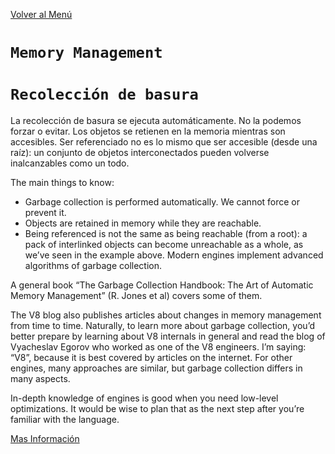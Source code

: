 [Volver al Menú](../root.md)

# `Memory Management`

# `Recolección de basura`

La recolección de basura se ejecuta automáticamente. No la podemos forzar o evitar.
Los objetos se retienen en la memoria mientras son accesibles.
Ser referenciado no es lo mismo que ser accesible (desde una raíz): un conjunto de objetos interconectados pueden volverse inalcanzables como un todo.

The main things to know:

- Garbage collection is performed automatically. We cannot force or prevent it.
- Objects are retained in memory while they are reachable.
- Being referenced is not the same as being reachable (from a root): a pack of interlinked objects can become unreachable as a whole, as we’ve seen in the example above.
  Modern engines implement advanced algorithms of garbage collection.

A general book “The Garbage Collection Handbook: The Art of Automatic Memory Management” (R. Jones et al) covers some of them.

The V8 blog also publishes articles about changes in memory management from time to time. Naturally, to learn more about garbage collection, you’d better prepare by learning about V8 internals in general and read the blog of Vyacheslav Egorov who worked as one of the V8 engineers. I’m saying: “V8”, because it is best covered by articles on the internet. For other engines, many approaches are similar, but garbage collection differs in many aspects.

In-depth knowledge of engines is good when you need low-level optimizations. It would be wise to plan that as the next step after you’re familiar with the language.

[Mas Información](https://es.javascript.info/garbage-collection)